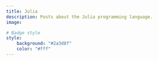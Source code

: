 ```yaml
---
title: Julia
description: Posts about the Julia programming language.
image:

# Badge style
style:
    background: "#2a3d8f"
    color: "#fff"
---
```

